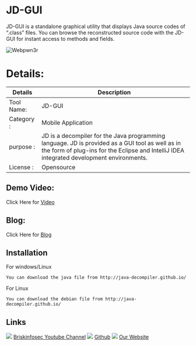 JD-GUI
============
JD-GUI is a standalone graphical utility that displays Java source codes of “.class” files. You can browse the reconstructed source code with the JD-GUI for instant access to methods and fields.


![Webpwn3r](https://briskinfosec.com//assets/tooloftheday/140.jpg)

Details:
============
|  Details | Description   |
| ------------ | ------------ |
|Tool Name:| JD-GUI |
|Category :| Mobile Application|
|purpose  :| JD is a decompiler for the Java programming language. JD is provided as a GUI tool as well as in the form of plug-ins for the Eclipse and IntelliJ IDEA integrated development environments.
|License :| Opensource

Demo Video:
-----------------
Click Here for [Video](https://www.youtube.com/watch?v=cjL3hCkARNE "Video")

Blog: 
--------------
Click Here for [Blog](https://briskinfosec.com/tooloftheday/toolofthedaydetail/JD-GUI "Blog")

Installation
----------------
For windows/Linux

    You can download the java file from http://java-decompiler.github.io/

For Linux

    You can download the debian file from http://java-decompiler.github.io/


  
Links
----------------
![ ](https://img.icons8.com/color/15/000000/youtube-play.png) [Briskinfosec Youtube Channel](https://www.youtube.com/channel/UCcPmqqYETcO_7-6p_uUsF1w "Briskinfosec Youtube Channel")
 ![ ](https://img.icons8.com/glyph-neue/15/000000/github.png) [Github](https://github.com/briskinfosec "Github") 
![ ](https://img.icons8.com/ios/15/000000/internet--v2.png) [Our Website](https://www.briskinfosec.com/ "Our Website")
